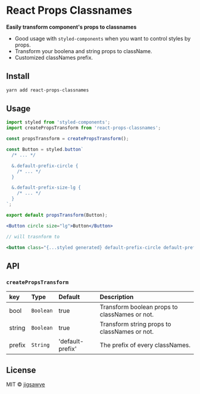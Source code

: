 # React Props Classnames

**Easily transform component's props to classnames**

 - Good usage with `styled-components` when you want to control styles by props.
 - Transform your boolena and string props to className.
 - Customized classNames prefix.

## Install

```bash
yarn add react-props-classnames
```

## Usage

```js
import styled from 'styled-components';
import createPropsTransform from 'react-props-classnames';

const propsTransform = createPropsTransform();

const Button = styled.button`
  /* ... */

  &.default-prefix-circle {
    /* ... */
  }

  &.default-prefix-size-lg {
    /* ... */
  }
`;

export default propsTransform(Button);
```

```jsx
<Button circle size="lg">Button</Button>

// will trasnform to

<button class="{...styled generated} default-prefix-circle default-prefix-size-lg">Button</button>
```

## API

### `createPropsTransform`

|   key   |    Type    |     Default    |               Description                   |
|:--------|:-----------|:---------------|:--------------------------------------------|
|   bool  |  `Boolean` |      true      |Transform boolean props to classNames or not.|
|  string |  `Boolean` |      true      |Transform string props to classNames or not. |
|  prefix |  `String`  |'default-prefix'|The prefix of every classNames.              |


## License

MIT © [jigsawye](https://github.com/jigsawye)
